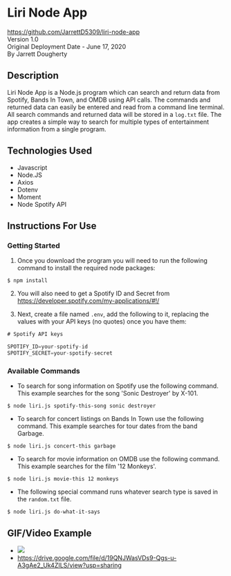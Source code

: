 # Liri Node App
<https://github.com/JarrettD5309/liri-node-app> \
Version 1.0 \
Original Deployment Date - June 17, 2020\
By Jarrett Dougherty

## Description
Liri Node App is a Node.js program which can search and return data from Spotify, Bands In Town, and OMDB using API calls. The commands and returned data can easily be entered and read from a command line terminal. All search commands and returned data will be stored in a `log.txt` file. The app creates a simple way to search for multiple types of entertainment information from a single program.

## Technologies Used
* Javascript
* Node.JS
* Axios
* Dotenv
* Moment
* Node Spotify API

## Instructions For Use
### Getting Started
1. Once you download the program you will need to run the following command to install the required node packages:

```console
$ npm install
```

2. You will also need to get a Spotify ID and Secret from <https://developer.spotify.com/my-applications/#!/>

3. Next, create a file named `.env`, add the following to it, replacing the values with your API keys (no quotes) once you have them:

```js
# Spotify API keys

SPOTIFY_ID=your-spotify-id
SPOTIFY_SECRET=your-spotify-secret

```

### Available Commands
* To search for song information on Spotify use the following command. This example searches for the song 'Sonic Destroyer' by X-101.

```console
$ node liri.js spotify-this-song sonic destroyer
```

* To search for concert listings on Bands In Town use the following command. This example searches for tour dates from the band Garbage.

```console
$ node liri.js concert-this garbage
```

* To search for movie information on OMDB use the following command. This example searches for the film '12 Monkeys'.

```console
$ node liri.js movie-this 12 monkeys
```

* The following special command runs whatever search type is saved in the `random.txt` file.

```console
$ node liri.js do-what-it-says
```

## GIF/Video Example
* ![](liri-node.gif)
* <https://drive.google.com/file/d/19QNJWasVDs9-Qgs-u-A3gAe2_Uk4ZILS/view?usp=sharing>